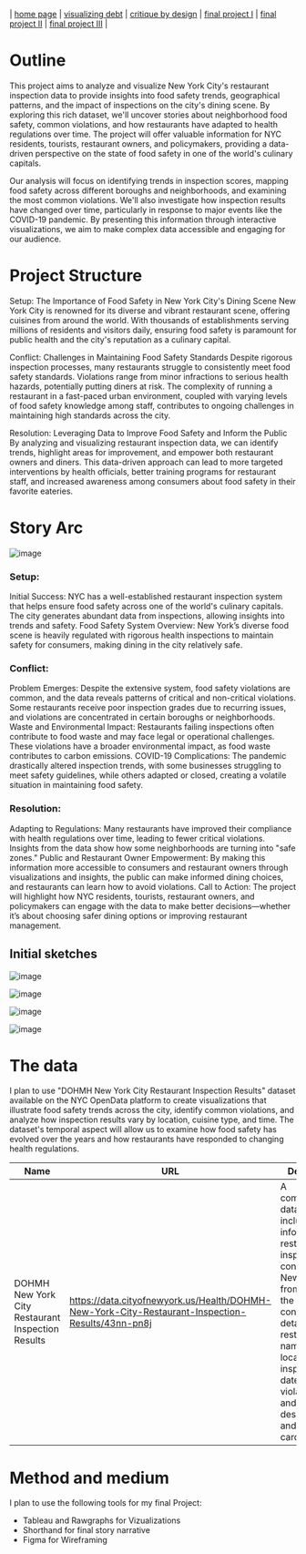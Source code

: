 | [home page](https://shrutiujlan.github.io/tswd-portfolio/) | [visualizing debt](https://shrutiujlan.github.io/tswd-portfolio/visualizing-government-debt) | [critique by design](critique-by-design) |  [final project I](final-project-part-one) | [final project II](final-project-part-two) | [final project III](final-project-part-three) |


# Outline

This project aims to analyze and visualize New York City's restaurant inspection data to provide insights into food safety trends, geographical patterns, and the impact of inspections on the city's dining scene. By exploring this rich dataset, we'll uncover stories about neighborhood food safety, common violations, and how restaurants have adapted to health regulations over time. The project will offer valuable information for NYC residents, tourists, restaurant owners, and policymakers, providing a data-driven perspective on the state of food safety in one of the world's culinary capitals.

Our analysis will focus on identifying trends in inspection scores, mapping food safety across different boroughs and neighborhoods, and examining the most common violations. We'll also investigate how inspection results have changed over time, particularly in response to major events like the COVID-19 pandemic. By presenting this information through interactive visualizations, we aim to make complex data accessible and engaging for our audience.
 
# Project Structure

Setup: The Importance of Food Safety in New York City's Dining Scene
New York City is renowned for its diverse and vibrant restaurant scene, offering cuisines from around the world. With thousands of establishments serving millions of residents and visitors daily, ensuring food safety is paramount for public health and the city's reputation as a culinary capital.

Conflict: Challenges in Maintaining Food Safety Standards
Despite rigorous inspection processes, many restaurants struggle to consistently meet food safety standards. Violations range from minor infractions to serious health hazards, potentially putting diners at risk. The complexity of running a restaurant in a fast-paced urban environment, coupled with varying levels of food safety knowledge among staff, contributes to ongoing challenges in maintaining high standards across the city.

Resolution: Leveraging Data to Improve Food Safety and Inform the Public
By analyzing and visualizing restaurant inspection data, we can identify trends, highlight areas for improvement, and empower both restaurant owners and diners. This data-driven approach can lead to more targeted interventions by health officials, better training programs for restaurant staff, and increased awareness among consumers about food safety in their favorite eateries.

# Story Arc

![image](https://github.com/user-attachments/assets/dc91274a-62a3-4d9d-a4be-9f0c104e0afa)


### Setup:
Initial Success: NYC has a well-established restaurant inspection system that helps ensure food safety across one of the world's culinary capitals. The city generates abundant data from inspections, allowing insights into trends and safety.
Food Safety System Overview: New York’s diverse food scene is heavily regulated with rigorous health inspections to maintain safety for consumers, making dining in the city relatively safe.

### Conflict:
Problem Emerges: Despite the extensive system, food safety violations are common, and the data reveals patterns of critical and non-critical violations. Some restaurants receive poor inspection grades due to recurring issues, and violations are concentrated in certain boroughs or neighborhoods.
Waste and Environmental Impact: Restaurants failing inspections often contribute to food waste and may face legal or operational challenges. These violations have a broader environmental impact, as food waste contributes to carbon emissions.
COVID-19 Complications: The pandemic drastically altered inspection trends, with some businesses struggling to meet safety guidelines, while others adapted or closed, creating a volatile situation in maintaining food safety.

### Resolution:
Adapting to Regulations: Many restaurants have improved their compliance with health regulations over time, leading to fewer critical violations. Insights from the data show how some neighborhoods are turning into "safe zones."
Public and Restaurant Owner Empowerment: By making this information more accessible to consumers and restaurant owners through visualizations and insights, the public can make informed dining choices, and restaurants can learn how to avoid violations.
Call to Action: The project will highlight how NYC residents, tourists, restaurant owners, and policymakers can engage with the data to make better decisions—whether it’s about choosing safer dining options or improving restaurant management.

## Initial sketches

![image](https://github.com/user-attachments/assets/fd59da1f-58a6-468c-80c8-ecd860c41ff4)

![image](https://github.com/user-attachments/assets/a500e3ac-1331-4c17-9caa-438b50a46c06)

![image](https://github.com/user-attachments/assets/64262123-5efe-4df6-9a2c-ca5944e9f939)

![image](https://github.com/user-attachments/assets/c4f07b7e-c9b5-40c3-8864-c0a0fd7ad526)

# The data

I plan to use "DOHMH New York City Restaurant Inspection Results" dataset available on the NYC OpenData platform to create visualizations that illustrate food safety trends across the city, identify common violations, and analyze how inspection results vary by location, cuisine type, and time. The dataset's temporal aspect will allow us to examine how food safety has evolved over the years and how restaurants have responded to changing health regulations.

| Name | URL | Description |
|------|-----|-------------|
| DOHMH New York City Restaurant Inspection Results     |   https://data.cityofnewyork.us/Health/DOHMH-New-York-City-Restaurant-Inspection-Results/43nn-pn8j  | A comprehensive dataset which includes information on restaurant inspections conducted in New York City from 2014 to the present. It contains details such as restaurant names, locations, inspection dates, scores, violation codes and descriptions, and grade cards issued.           |


# Method and medium

I plan to use the following tools for my final Project:

- Tableau and Rawgraphs for Vizualizations
- Shorthand for final story narrative
- Figma for Wireframing

